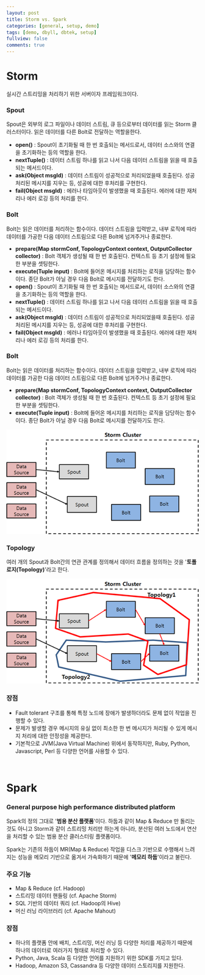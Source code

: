 ```yaml
---
layout: post
title: Storm vs. Spark
categories: [general, setup, demo]
tags: [demo, dbyll, dbtek, setup]
fullview: false
comments: true
---
```



# Storm

실시간 스트리밍을 처리하기 위한 서버이자 프레임워크이다.

### Spout
Spout은 외부의 로그 파일이나 데이터 스트림, 큐 등으로부터 데이터를 읽는 Storm 클러스터이다. 읽은 데이터를 다른 Bolt로 전달하는 역할을한다.

* **open()** : Spout이 초기화될 때 한 번 호출되는 메서드로서, 데이터 소스와의 연결을 초기화하는 등의 역할을 한다.
* **nextTuple()** : 데이터 스트림 하나를 읽고 나서 다음 데이터 스트림을 읽을 때 호출되는 메서드이다.
* **ask(Object msgId)** : 데이터 스트림이 성공적으로 처리되었을때 호출된다. 성공 처리된 메시지를 지우는 등, 성공에 대한 후처리를 구현한다.
* **fail(Object msgId)** : 에러나 타임아웃이 발생했을 때 호출된다. 에러에 대한 재처리나 에러 로깅 등의 처리를 한다.

### Bolt
Bolt는 읽은 데이터를 처리하는 함수이다. 데이터 스트림을 입력받고, 내부 로직에 따라 데이터를 가공한 다음 데이터 스트림으로 다른 Bolt에 넘겨주거나 종료한다.

* **prepare(Map stormConf, TopologyContext context, OutputCollector collector)** : Bolt 객체가 생성될 때 한 번 호출된다. 컨텍스트 등 초기 설정에 필요한 부분을 셋팅한다.
* **execute(Tuple input)** : Bolt에 들어온 메시지를 처리하는 로직을 담당하는 함수이다. 종단 Bolt가 아닐 경우 다음 Bolt로 메시지를 전달하기도 한다.
* **open()** : Spout이 초기화될 때 한 번 호출되는 메서드로서, 데이터 소스와의 연결을 초기화하는 등의 역할을 한다.
* **nextTuple()** : 데이터 스트림 하나를 읽고 나서 다음 데이터 스트림을 읽을 때 호출되는 메서드이다.
* **ask(Object msgId)** : 데이터 스트림이 성공적으로 처리되었을때 호출된다. 성공 처리된 메시지를 지우는 등, 성공에 대한 후처리를 구현한다.
* **fail(Object msgId)** : 에러나 타임아웃이 발생했을 때 호출된다. 에러에 대한 재처리나 에러 로깅 등의 처리를 한다.

### Bolt
Bolt는 읽은 데이터를 처리하는 함수이다. 데이터 스트림을 입력받고, 내부 로직에 따라 데이터를 가공한 다음 데이터 스트림으로 다른 Bolt에 넘겨주거나 종료한다.

* **prepare(Map stormConf, TopologyContext context, OutputCollector collector)** : Bolt 객체가 생성될 때 한 번 호출된다. 컨텍스트 등 초기 설정에 필요한 부분을 셋팅한다.
* **execute(Tuple input)** : Bolt에 들어온 메시지를 처리하는 로직을 담당하는 함수이다. 종단 Bolt가 아닐 경우 다음 Bolt로 메시지를 전달하기도 한다.

![Storm1](/img/2016/01/05/storm1.png "Storm1")

### Topology
여러 개의 Spout과 Bolt간의 연관 관계를 정의해서 데이터 흐름을 정의하는 것을 '**토폴로지(Topology)**'라고 한다.

![Storm2](/img/2016/01/05/storm2.png "Storm2")

### 장점
* Fault tolerant 구조를 통해 특정 노드에 장애가 발생하더라도 문제 없이 작업을 진행할 수 있다.
* 문제가 발생할 경우 메시지의 유실 없이 최소한 한 번 메시지가 처리될 수 있게 메시지 처리에 대한 안정성을 제공한다.
* 기본적으로 JVM(Java Virtual Machine) 위에서 동작하지만, Ruby, Python, Javascript, Perl 등 다양한 언어를 사용할 수 있다.

<br>

# Spark

### General purpose high performance distributed platform
Spark의 정의 그대로 '**범용 분산 플랫폼**'이다. 하둡과 같이 Map & Reduce 만 돌리는 것도 아니고 Storm과 같이 스트리밍 처리만 하는게 아니라, 분산된 여러 노드에서 연산을 처리할 수 있는 범용 분산 클러스터링 플랫폼이다.

Spark는 기존의 하둡이 MR(Map & Reduce) 작업을 디스크 기반으로 수행해서 느려지는 성능을 메모리 기반으로 옮겨서 가속화하기 때문에 '**메모리 하둡**'이라고 불린다.

### 주요 기능
* Map & Reduce (cf. Hadoop)
* 스트리밍 데이터 핸들링 (cf. Apache Storm)
* SQL 기반의 데이터 쿼리 (cf. Hadoop의 Hive)
* 머신 러닝 라이브러리 (cf. Apache Mahout)

### 장점
* 하나의 플랫폼 안에 배치, 스트리밍, 머신 러닝 등 다양한 처리를 제공하기 때문에 하나의 데이터로 여러가지 형태로 처리할 수 있다.
* Python, Java, Scala 등 다양한 언어를 지원하기 위한 SDK를 가지고 있다.
* Hadoop, Amazon S3, Cassandra 등 다양한 데이터 스토리지를 지원한다.
